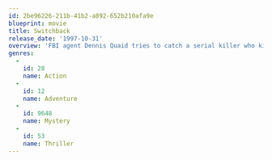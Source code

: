 ```yaml
---
id: 2be96226-211b-41b2-a892-652b210afa9e
blueprint: movie
title: Switchback
release_date: '1997-10-31'
overview: 'FBI agent Dennis Quaid tries to catch a serial killer who kidnapped his son.'
genres:
  -
    id: 28
    name: Action
  -
    id: 12
    name: Adventure
  -
    id: 9648
    name: Mystery
  -
    id: 53
    name: Thriller
---
```

